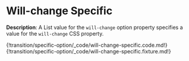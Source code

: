 # Will-change Specific

__Description__: A List value for the `will-change` option property specifies a value for the `will-change` CSS property.

{!transition/specific-option/_code/will-change-specific.code.md!}
{!transition/specific-option/_code/will-change-specific.fixture.md!}

<div class="cf"></div>
<div class="end-last"></div>

